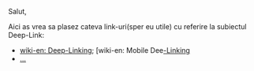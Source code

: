 Salut,

Aici as vrea sa plasez cateva link-uri(sper eu utile) cu referire la subiectul Deep-Link:

 - [wiki-en: Deep-Linking](https://en.wikipedia.org/wiki/Deep_linking); [wiki-en: Mobile Dee[-Linking](https://en.wikipedia.org/wiki/Mobile_deep_linking)
 - [...](https://www.google.com/search?q=DeepLink&sca_esv=4f0a5c27e1f09180&rlz=1C1CHBF_enRO1132RO1132&biw=1920&bih=911&sxsrf=AHTn8zpQ1HJbwa_pdwlkh0mCVv49zSp_qQ%3A1743606300999&ei=HFLtZ-_hPK6Jxc8PveHU8Ac&ved=0ahUKEwjv38vRz7mMAxWuRPEDHb0wFX4Q4dUDCBA&uact=5&oq=DeepLink&gs_lp=Egxnd3Mtd2l6LXNlcnAiCERlZXBMaW5rMggQABiABBjLATIGEAAYBxgeMggQABgHGAoYHjIGEAAYBxgeMggQABgHGAoYHjIFEAAYgAQyBhAAGAcYHjIIEAAYBxgKGB4yCBAAGIAEGMsBMgYQABgHGB5I7AFQAFgAcAB4AZABAJgBoQGgAaEBqgEDMC4xuAEDyAEA-AEBmAIBoAKoAZgDAJIHAzAuMaAH3ASyBwMwLjG4B6gB&sclient=gws-wiz-serp)

